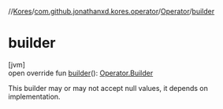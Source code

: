 //[Kores](../../../index.md)/[com.github.jonathanxd.kores.operator](../index.md)/[Operator](index.md)/[builder](builder.md)

# builder

[jvm]\
open override fun [builder](builder.md)(): [Operator.Builder](-builder/index.md)

This builder may or may not accept null values, it depends on implementation.
